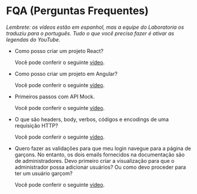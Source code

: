 # FQA (Perguntas Frequentes)

_Lembrete: os vídeos estão em espanhol, mas a equipe do
Laboratoria os traduziu para o português. Tudo o que você
precisa fazer é ativar as legendas do YouTube._

- Como posso criar um projeto React?

  Você pode conferir o seguinte
  [vídeo](https://youtu.be/PSltMw_3pjg).

- Como posso criar um projeto em Angular?

  Você pode conferir o seguinte
  [vídeo](https://youtu.be/mASkp0886QY).

- Primeiros passos com API Mock.

  Você pode conferir o seguinte [vídeo](https://youtu.be/hyK8TeimrJc).

- O que são headers, body, verbos, códigos e encodings de uma requisição HTTP?

  Você pode conferir o seguinte [vídeo](https://youtu.be/f4urqhsMw5k).

- Quero fazer as validações para que meu login navegue para
a página de garçons. No entanto, os dois emails fornecidos na
documentação são de administradores. Devo primeiro criar a
visualização para que o administrador possa adicionar usuários?
Ou como devo proceder para ter um usuário garçom?

  Você pode conferir o seguinte [vídeo](https://youtu.be/Z0wHRu2n7Cg).
